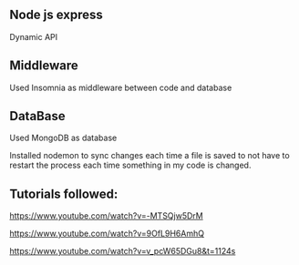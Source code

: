 ## Node js express

Dynamic API

## Middleware
Used Insomnia as middleware between code and database

## DataBase
Used MongoDB as database

Installed nodemon to sync changes each time a file is saved to not have to restart the process each time something in my code is changed.

## Tutorials followed:

https://www.youtube.com/watch?v=-MTSQjw5DrM

https://www.youtube.com/watch?v=9OfL9H6AmhQ 

https://www.youtube.com/watch?v=v_pcW65DGu8&t=1124s

